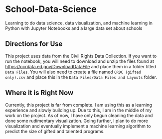 # School-Data-Science
Learning to do data science, data visualization, and machine learning in Python with Jupyter Notebooks and a large data set about schools

## Directions for Use
This project uses data from the Civil Rights Data Collection. If you want to run the notebook, you will need to download and unzip 
the files found at https://ocrdata.ed.gov/DownloadDataFile and place them in a folder titled `Data Files`. You will also need to create 
a file named `CRDC (gifted only).csv` and place this in the `Data Files/Data Files and Layouts` folder.

## Where it is Right Now
Currently, this project is far from complete. I am using this as a learning experience and slowly building up. Due to this, I am in the 
middle of my work on the project. As of now, I have only begun cleaning the data and done some rudimentary visualization. Going further, 
I plan to do more visualization and eventually implement a machine learning algorithm to predict the size of gifted and talented programs.

